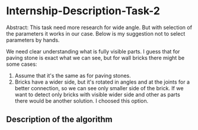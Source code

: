 # Internship-Description-Task-2

Abstract: This task need more research for wide angle. But with selection of the parameters it works in our case. Below is my suggestion not to select parameters by hands.

We need clear understanding what is fully visible parts. I guess that for paving stone is exact what we can see, but for wall bricks there might be some cases:

1) Assume that it's the same as for paving stones.
2) Bricks have a wider side, but it's rotated in angles and at the joints for a better connection, so we can see only smaller side of the brick. If we want to detect only bricks with visible wider side and other as parts there would be another solution. I choosed this option.

## Description of the algorithm

